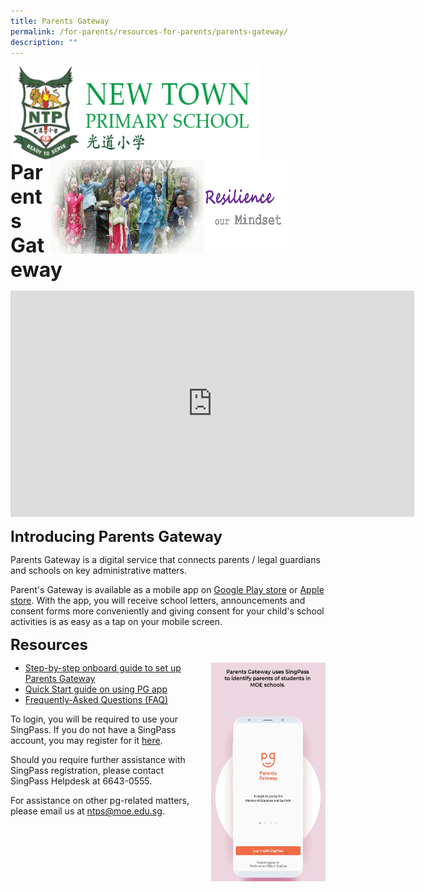 ```yaml
---
title: Parents Gateway
permalink: /for-parents/resources-for-parents/parents-gateway/
description: ""
---
```


<img align="left" style="width:400px;height:150px;margin-left:0px;" src="/images/logosub.png">

<img align="right" style="width:380px;height:150px;margin-right:60px;" src="/images/Header%20GIF.gif">
<br><br><br><br><br><br>

**<font size="6">Parents Gateway</font>**

<iframe width="646" height="362" src="https://www.youtube.com/embed/tW9jwyuovOo" title="Parents Gateway Onboarding video for Parents" frameborder="0" allow="accelerometer; autoplay; clipboard-write; encrypted-media; gyroscope; picture-in-picture" allowfullscreen></iframe>

**<font size="5">Introducing Parents Gateway</font>**
  

Parents Gateway is a digital service that connects parents / legal guardians and schools on key administrative matters. 

Parent's Gateway is available as a mobile app on [Google Play store](https://play.google.com/store/apps/details?id=com.moe.pgp&hl=en_SG) or [Apple store](https://itunes.apple.com/sg/app/parents-gateway/id1267198708?mt=8). With the app, you will receive school letters, announcements and consent forms more conveniently and giving consent for your child's school activities is as easy as a tap on your mobile screen.   
  
**<font size="5">Resources</font>**

<img src="/images/Parents%20Gateway%20GIF.gif" style="width:183px;height:350px;margin-left:15px;" align = "right">


*   [Step-by-step onboard guide to set up Parents Gateway](/files/PG%20Onboarding%20Guide.pdf)
*   [Quick Start guide on using PG app](/files/PG-Quick-start-Guide-for-Parents.pdf)
*   [Frequently-Asked Questions (FAQ)](https://pg.moe.edu.sg/faq)

To login, you will be required to use your SingPass. If you do not have a SingPass account, you may register for it [here](https://www.singpass.gov.sg/singpass/register/instructions).

  

Should you require further assistance with SingPass registration, please contact SingPass Helpdesk at 6643-0555.

  

For assistance on other pg-related matters, please email us at [ntps@moe.edu.sg](mailto:ntps@moe.edu.sg).